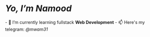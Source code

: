  <h1><i> Yo, I’m Namood </i></h1> 
- 🌱 I’m currently learning fullstack <b>Web Development</b>
- 📫 Here's my telegram: <i> @mwam31 </i><i></i>

<!---
Namood31/Namood31 is a ✨ special ✨ repository because its `README.md` (this file) appears on your GitHub profile.
You can click the Preview link to take a look at your changes.
--->
